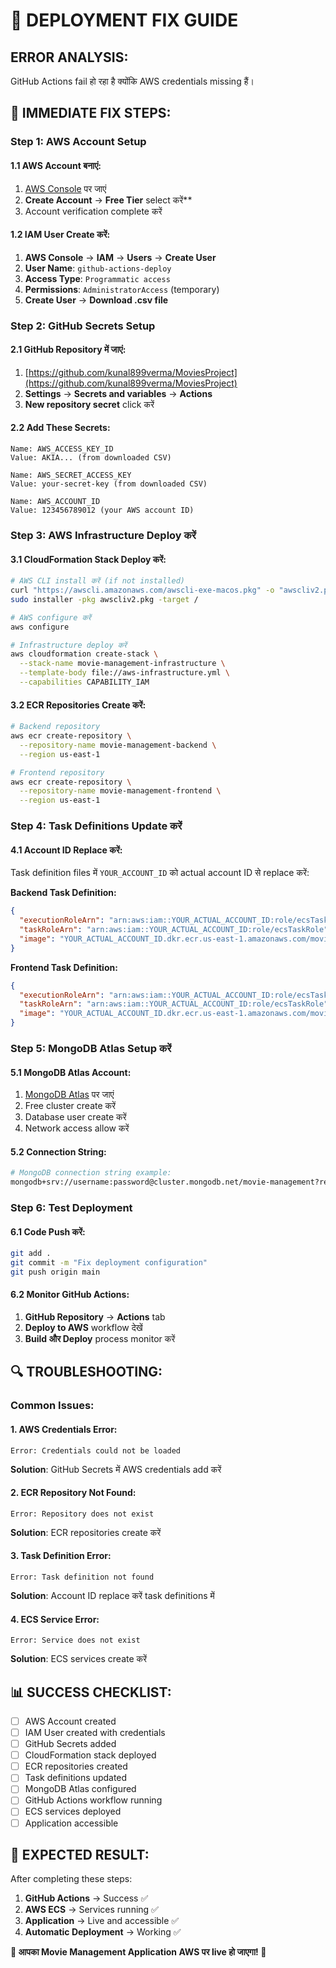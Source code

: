 # 🚨 DEPLOYMENT FIX GUIDE

## **ERROR ANALYSIS:**
GitHub Actions fail हो रहा है क्योंकि AWS credentials missing हैं।

## **🔧 IMMEDIATE FIX STEPS:**

### **Step 1: AWS Account Setup**

#### **1.1 AWS Account बनाएं:**
1. [AWS Console](https://aws.amazon.com) पर जाएं
2. **Create Account** → **Free Tier** select करें**
3. Account verification complete करें

#### **1.2 IAM User Create करें:**
1. **AWS Console** → **IAM** → **Users** → **Create User**
2. **User Name**: `github-actions-deploy`
3. **Access Type**: `Programmatic access`
4. **Permissions**: `AdministratorAccess` (temporary)
5. **Create User** → **Download .csv file**

### **Step 2: GitHub Secrets Setup**

#### **2.1 GitHub Repository में जाएं:**
1. [https://github.com/kunal899verma/MoviesProject](https://github.com/kunal899verma/MoviesProject)
2. **Settings** → **Secrets and variables** → **Actions**
3. **New repository secret** click करें

#### **2.2 Add These Secrets:**
```
Name: AWS_ACCESS_KEY_ID
Value: AKIA... (from downloaded CSV)

Name: AWS_SECRET_ACCESS_KEY
Value: your-secret-key (from downloaded CSV)

Name: AWS_ACCOUNT_ID
Value: 123456789012 (your AWS account ID)
```

### **Step 3: AWS Infrastructure Deploy करें**

#### **3.1 CloudFormation Stack Deploy करें:**
```bash
# AWS CLI install करें (if not installed)
curl "https://awscli.amazonaws.com/awscli-exe-macos.pkg" -o "awscliv2.pkg"
sudo installer -pkg awscliv2.pkg -target /

# AWS configure करें
aws configure

# Infrastructure deploy करें
aws cloudformation create-stack \
  --stack-name movie-management-infrastructure \
  --template-body file://aws-infrastructure.yml \
  --capabilities CAPABILITY_IAM
```

#### **3.2 ECR Repositories Create करें:**
```bash
# Backend repository
aws ecr create-repository \
  --repository-name movie-management-backend \
  --region us-east-1

# Frontend repository
aws ecr create-repository \
  --repository-name movie-management-frontend \
  --region us-east-1
```

### **Step 4: Task Definitions Update करें**

#### **4.1 Account ID Replace करें:**
Task definition files में `YOUR_ACCOUNT_ID` को actual account ID से replace करें:

**Backend Task Definition:**
```json
{
  "executionRoleArn": "arn:aws:iam::YOUR_ACTUAL_ACCOUNT_ID:role/ecsTaskExecutionRole",
  "taskRoleArn": "arn:aws:iam::YOUR_ACTUAL_ACCOUNT_ID:role/ecsTaskRole",
  "image": "YOUR_ACTUAL_ACCOUNT_ID.dkr.ecr.us-east-1.amazonaws.com/movie-management-backend:latest"
}
```

**Frontend Task Definition:**
```json
{
  "executionRoleArn": "arn:aws:iam::YOUR_ACTUAL_ACCOUNT_ID:role/ecsTaskExecutionRole",
  "taskRoleArn": "arn:aws:iam::YOUR_ACTUAL_ACCOUNT_ID:role/ecsTaskRole",
  "image": "YOUR_ACTUAL_ACCOUNT_ID.dkr.ecr.us-east-1.amazonaws.com/movie-management-frontend:latest"
}
```

### **Step 5: MongoDB Atlas Setup करें**

#### **5.1 MongoDB Atlas Account:**
1. [MongoDB Atlas](https://www.mongodb.com/cloud/atlas) पर जाएं
2. Free cluster create करें
3. Database user create करें
4. Network access allow करें

#### **5.2 Connection String:**
```bash
# MongoDB connection string example:
mongodb+srv://username:password@cluster.mongodb.net/movie-management?retryWrites=true&w=majority
```

### **Step 6: Test Deployment**

#### **6.1 Code Push करें:**
```bash
git add .
git commit -m "Fix deployment configuration"
git push origin main
```

#### **6.2 Monitor GitHub Actions:**
1. **GitHub Repository** → **Actions** tab
2. **Deploy to AWS** workflow देखें
3. **Build और Deploy** process monitor करें

## **🔍 TROUBLESHOOTING:**

### **Common Issues:**

#### **1. AWS Credentials Error:**
```
Error: Credentials could not be loaded
```
**Solution**: GitHub Secrets में AWS credentials add करें

#### **2. ECR Repository Not Found:**
```
Error: Repository does not exist
```
**Solution**: ECR repositories create करें

#### **3. Task Definition Error:**
```
Error: Task definition not found
```
**Solution**: Account ID replace करें task definitions में

#### **4. ECS Service Error:**
```
Error: Service does not exist
```
**Solution**: ECS services create करें

## **📊 SUCCESS CHECKLIST:**

- [ ] AWS Account created
- [ ] IAM User created with credentials
- [ ] GitHub Secrets added
- [ ] CloudFormation stack deployed
- [ ] ECR repositories created
- [ ] Task definitions updated
- [ ] MongoDB Atlas configured
- [ ] GitHub Actions workflow running
- [ ] ECS services deployed
- [ ] Application accessible

## **🚀 EXPECTED RESULT:**

After completing these steps:
1. **GitHub Actions** → Success ✅
2. **AWS ECS** → Services running ✅
3. **Application** → Live and accessible ✅
4. **Automatic Deployment** → Working ✅

**🎉 आपका Movie Management Application AWS पर live हो जाएगा! 🎉**
